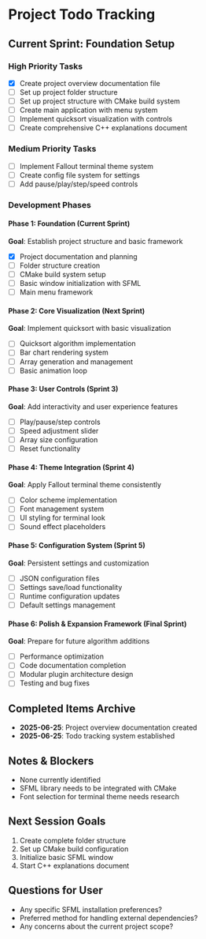 # Project Todo Tracking

## Current Sprint: Foundation Setup

### High Priority Tasks
- [x] Create project overview documentation file
- [ ] Set up project folder structure
- [ ] Set up project structure with CMake build system  
- [ ] Create main application with menu system
- [ ] Implement quicksort visualization with controls
- [ ] Create comprehensive C++ explanations document

### Medium Priority Tasks
- [ ] Implement Fallout terminal theme system
- [ ] Create config file system for settings
- [ ] Add pause/play/step/speed controls

### Development Phases

#### Phase 1: Foundation (Current Sprint)
**Goal**: Establish project structure and basic framework
- [x] Project documentation and planning
- [ ] Folder structure creation
- [ ] CMake build system setup
- [ ] Basic window initialization with SFML
- [ ] Main menu framework

#### Phase 2: Core Visualization (Next Sprint)
**Goal**: Implement quicksort with basic visualization
- [ ] Quicksort algorithm implementation
- [ ] Bar chart rendering system
- [ ] Array generation and management
- [ ] Basic animation loop

#### Phase 3: User Controls (Sprint 3)
**Goal**: Add interactivity and user experience features
- [ ] Play/pause/step controls
- [ ] Speed adjustment slider
- [ ] Array size configuration
- [ ] Reset functionality

#### Phase 4: Theme Integration (Sprint 4)
**Goal**: Apply Fallout terminal theme consistently
- [ ] Color scheme implementation
- [ ] Font management system
- [ ] UI styling for terminal look
- [ ] Sound effect placeholders

#### Phase 5: Configuration System (Sprint 5)
**Goal**: Persistent settings and customization
- [ ] JSON configuration files
- [ ] Settings save/load functionality
- [ ] Runtime configuration updates
- [ ] Default settings management

#### Phase 6: Polish & Expansion Framework (Final Sprint)
**Goal**: Prepare for future algorithm additions
- [ ] Performance optimization
- [ ] Code documentation completion
- [ ] Modular plugin architecture design
- [ ] Testing and bug fixes

## Completed Items Archive
- **2025-06-25**: Project overview documentation created
- **2025-06-25**: Todo tracking system established

## Notes & Blockers
- None currently identified
- SFML library needs to be integrated with CMake
- Font selection for terminal theme needs research

## Next Session Goals
1. Create complete folder structure
2. Set up CMake build configuration
3. Initialize basic SFML window
4. Start C++ explanations document

## Questions for User
- Any specific SFML installation preferences?
- Preferred method for handling external dependencies?
- Any concerns about the current project scope?